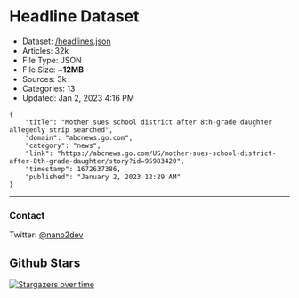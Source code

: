 # Headline Dataset

- Dataset: [/headlines.json](https://raw.githubusercontent.com/fwd/news/master/headlines.json) 
- Articles: 32k
- File Type: JSON
- File Size: ~**12MB**
- Sources: 3k
- Categories: 13
- Updated: Jan 2, 2023 4:16 PM

```
{
    "title": "Mother sues school district after 8th-grade daughter allegedly strip searched",
    "domain": "abcnews.go.com",
    "category": "news",
    "link": "https://abcnews.go.com/US/mother-sues-school-district-after-8th-grade-daughter/story?id=95983420",
    "timestamp": 1672637386,
    "published": "January 2, 2023 12:29 AM"
}
```

---

### Contact 

Twitter: [@nano2dev](https://twitter.com/nano2dev)

## Github Stars

[![Stargazers over time](https://starchart.cc/fwd/news.svg)](https://starchart.cc/fwd/news)

